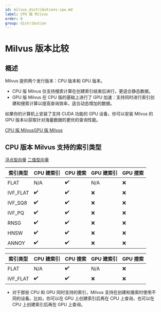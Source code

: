 ```yaml
---
id: milvus_distributions-cpu.md
label: CPU 版 Milvus
order: 0
group: distribution
---
```


# Milvus 版本比较

## 概述

Milvus 提供两个发行版本：CPU 版本和 GPU 版本。

<ul>
<li>CPU 版 Milvus 仅支持搜索计算在创建索引结束后进行，更适合静态数据。</li>
<li>GPU 版 Milvus 在 CPU 版的基础上进行了 GPU 加速：支持同时进行索引创建和搜索计算以提高查询效率，适合动态增加的数据。</li>
</ul>

如果你的计算机上安装了支持 CUDA 功能的 GPU 设备，你可以安装 Milvus 的 GPU 版本以获取针对海量数据的更优的查询性能。

<div class="tab-wrapper"><a href="milvus_distributions-cpu.md" class='active'>CPU 版 Milvus</a><a href="milvus_distributions-gpu.md" >GPU 版 Milvus</a></div> 


## CPU 版本 Milvus 支持的索引类型

<div class="filter">
<a href="#floating">浮点型向量</a> <a href="#binary">二值型向量</a>
</div>

<div class="filter-floating table-wrapper" markdown="block">

| 索引类型  | CPU 建索引        | CPU 搜索       | GPU 建索引           | GPU 搜索        |
| -------- | ----------------- | -------------- | ------------------- | --------------- |
| FLAT     | N/A               | ✔️            | N/A                  | ❌              |
| IVF_FLAT | ✔️                | ✔️            | ❌                  | ❌              |
| IVF_SQ8  | ✔️                | ✔️            | ❌                  | ❌              |
| IVF_PQ   | ✔️                | ✔️            | ❌                  | ❌              |
| RNSG     | ✔️                | ✔️            | ❌                  | ❌              |
| HNSW     | ✔️                | ✔️            | ❌                  | ❌              |
| ANNOY    | ✔️                | ✔️            | ❌                  | ❌              |

</div>

<div class="filter-binary table-wrapper" markdown="block">

| 索引类型  | CPU 建索引        | CPU 搜索        | GPU 建索引           | GPU 搜索        |
| -------- | ----------------- | -------------- | -------------------- | --------------- |
| FLAT     | N/A               | ✔️             | N/A                 | ❌              |
| IVF_FLAT | ✔️                | ✔️            | ❌                  | ❌              |

</div>

<div class="alert note">
<ul>
<li>对于那些 CPU 和 GPU 同时支持的索引，Milvus 支持在创建和搜索时使用不同的设备。比如，你可以在 GPU 上创建索引后再在 CPU 上查询，也可以在 CPU 上创建索引后再在 GPU 上查询。</li>
</ul>
</div>